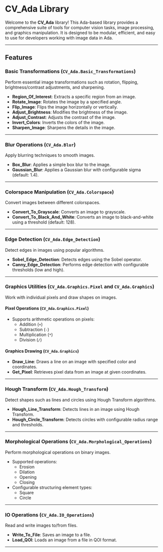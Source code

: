 # CV_Ada Library

Welcome to the **CV_Ada** library! This Ada-based library provides a comprehensive suite of tools for computer vision tasks, image processing, and graphics manipulation. It is designed to be modular, efficient, and easy to use for developers working with image data in Ada.

---

## Features

### Basic Transformations (`CV_Ada.Basic_Transformations`)
Perform essential image transformations such as rotation, flipping, brightness/contrast adjustments, and sharpening.

- **Region_Of_Interest**: Extracts a specific region from an image.
- **Rotate_Image**: Rotates the image by a specified angle.
- **Flip_Image**: Flips the image horizontally or vertically.
- **Adjust_Brightness**: Modifies the brightness of the image.
- **Adjust_Contrast**: Adjusts the contrast of the image.
- **Invert_Colors**: Inverts the colors of the image.
- **Sharpen_Image**: Sharpens the details in the image.

---

### Blur Operations (`CV_Ada.Blur`)
Apply blurring techniques to smooth images.

- **Box_Blur**: Applies a simple box blur to the image.
- **Gaussian_Blur**: Applies a Gaussian blur with configurable sigma (default: 1.4).

---

### Colorspace Manipulation (`CV_Ada.Colorspace`)
Convert images between different colorspaces.

- **Convert_To_Grayscale**: Converts an image to grayscale.
- **Convert_To_Black_And_White**: Converts an image to black-and-white using a threshold (default: 128).

---

### Edge Detection (`CV_Ada.Edge_Detection`)
Detect edges in images using popular algorithms.

- **Sobel_Edge_Detection**: Detects edges using the Sobel operator.
- **Canny_Edge_Detection**: Performs edge detection with configurable thresholds (low and high).

---

### Graphics Utilities (`CV_Ada.Graphics.Pixel` and `CV_Ada.Graphics`)
Work with individual pixels and draw shapes on images.

#### Pixel Operations (`CV_Ada.Graphics.Pixel`)
- Supports arithmetic operations on pixels:
  - Addition (`+`)
  - Subtraction (`-`)
  - Multiplication (`*`)
  - Division (`/`)

#### Graphics Drawing (`CV_Ada.Graphics`)
- **Draw_Line**: Draws a line on an image with specified color and coordinates.
- **Get_Pixel**: Retrieves pixel data from an image at given coordinates.

---

### Hough Transform (`CV_Ada.Hough_Transform`)
Detect shapes such as lines and circles using Hough Transform algorithms.

- **Hough_Line_Transform**: Detects lines in an image using Hough Transform.
- **Hough_Circle_Transform**: Detects circles with configurable radius range and thresholds.

---

### Morphological Operations (`CV_Ada.Morphological_Operations`)
Perform morphological operations on binary images.

- Supported operations:
  - Erosion
  - Dilation
  - Opening
  - Closing
- Configurable structuring element types:
  - Square
  - Circle

---

### IO Operations (`CV_Ada.IO_Operations`)
Read and write images to/from files.

- **Write_To_File**: Saves an image to a file.
- **Load_QOI**: Loads an image from a file in QOI format.

---
